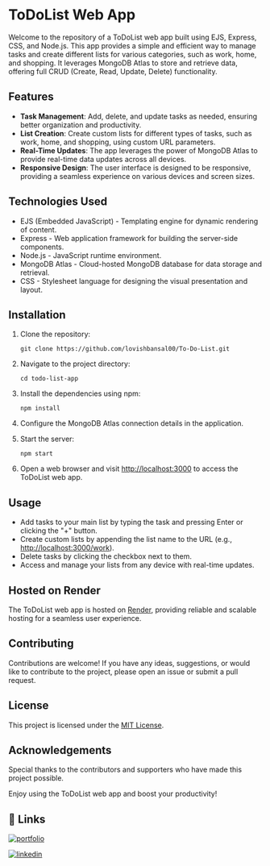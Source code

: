 # ToDoList Web App

Welcome to the repository of a ToDoList web app built using EJS, Express, CSS, and Node.js. This app provides a simple and efficient way to manage tasks and create different lists for various categories, such as work, home, and shopping. It leverages MongoDB Atlas to store and retrieve data, offering full CRUD (Create, Read, Update, Delete) functionality.

## Features

- **Task Management**: Add, delete, and update tasks as needed, ensuring better organization and productivity.
- **List Creation**: Create custom lists for different types of tasks, such as work, home, and shopping, using custom URL parameters.
- **Real-Time Updates**: The app leverages the power of MongoDB Atlas to provide real-time data updates across all devices.
- **Responsive Design**: The user interface is designed to be responsive, providing a seamless experience on various devices and screen sizes.

## Technologies Used

- EJS (Embedded JavaScript) - Templating engine for dynamic rendering of content.
- Express - Web application framework for building the server-side components.
- Node.js - JavaScript runtime environment.
- MongoDB Atlas - Cloud-hosted MongoDB database for data storage and retrieval.
- CSS - Stylesheet language for designing the visual presentation and layout.

## Installation

1. Clone the repository:
   ```
   git clone https://github.com/lovishbansal00/To-Do-List.git
   ```

2. Navigate to the project directory:
   ```
   cd todo-list-app
   ```

3. Install the dependencies using npm:
   ```
   npm install
   ```

4. Configure the MongoDB Atlas connection details in the application.

5. Start the server:
   ```
   npm start
   ```

6. Open a web browser and visit [http://localhost:3000](http://localhost:3000) to access the ToDoList web app.

## Usage

- Add tasks to your main list by typing the task and pressing Enter or clicking the "+" button.
- Create custom lists by appending the list name to the URL (e.g., [http://localhost:3000/work](http://localhost:3000/work)).
- Delete tasks by clicking the checkbox next to them.
- Access and manage your lists from any device with real-time updates.

## Hosted on Render

The ToDoList web app is hosted on [Render](https://todolist-i8iu.onrender.com), providing reliable and scalable hosting for a seamless user experience.

## Contributing

Contributions are welcome! If you have any ideas, suggestions, or would like to contribute to the project, please open an issue or submit a pull request.

## License

This project is licensed under the [MIT License](LICENSE).

## Acknowledgements

Special thanks to the contributors and supporters who have made this project possible.

Enjoy using the ToDoList web app and boost your productivity!
## 🔗 Links
[![portfolio](https://img.shields.io/badge/my_portfolio-000?style=for-the-badge&logo=ko-fi&logoColor=white)](https://lovishbansal00.github.io/Portfolio/)

[![linkedin](https://img.shields.io/badge/linkedin-0A66C2?style=for-the-badge&logo=linkedin&logoColor=white)](https://www.linkedin.com/in/lovishbansal00/)
